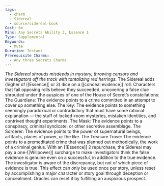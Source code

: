 ```yaml
---
tags:
  - charm
  - Sidereal
  - source/sidereal-book
Cost: 6m
Mins: Any Secrets Ability 3, Essence 1
Type: Supplemental
Keywords:
  - Mute
Duration: Instant
Prerequisite Charms:
  - Any three Secrets Charms
---
```

*The Sidereal shrouds misdeeds in mystery, throwing censors and investigators off the track with tantalizing red herrings.*
The Sidereal adds (higher of [[Essence]] or 3) dice on a [[conceal evidence]] roll. Characters that fail opposing rolls believe they succeeded, uncovering a false clue shrouded under the auspices of one of the House of Secret’s constellations: The Guardians: The evidence points to a crime committed in an attempt to cover up something else. The Key: The evidence points to something seemingly paradoxical or contradictory that must have some rational explanation — the stuff of locked-room mysteries, mistaken identities, and contrived thought experiments. The Mask: The evidence points to a conspiracy, criminal syndicate, or other secretive assemblage. The Sorcerer: The evidence points to the power of supernatural beings, artifacts, places of power, or the like. The Treasure Trove: The evidence points to a premeditated crime that was planned out methodically, the work of a criminal genius. With an [[Essence]] 2 repurchase, the Sidereal may pay a one-[[Willpower]] surcharge to make investigators think the false evidence is genuine even on a successful, in addition to the true evidence. The investigator is aware of the discrepancy, but not of which piece of evidence is true. This effect can only be used once per story, unless reset by accomplishing a major character or story goal through deception or concealment. Oracles can reset it by fulfilling an auspicious prospect.